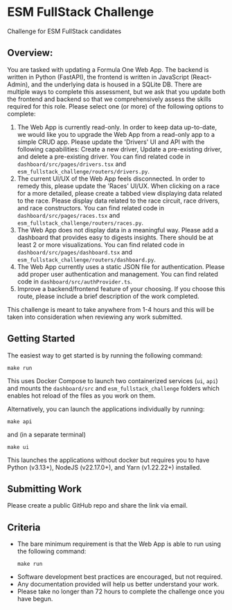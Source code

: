 # ESM FullStack Challenge
Challenge for ESM FullStack candidates

## Overview:
You are tasked with updating a Formula One Web App. The backend is written in Python (FastAPI), the frontend is written in JavaScript (React-Admin), and the underlying data is housed in a SQLite DB. There are multiple ways to complete this assessment, but we ask that you update both the frontend and backend so that we comprehensively assess the skills required for this role. Please select one (or more) of the following options to complete:
1. The Web App is currently read-only. In order to keep data up-to-date, we would like you to upgrade the Web App from a read-only app to a simple CRUD app. Please update the 'Drivers' UI and API with the following capabilities: Create a new driver, Update a pre-existing driver, and delete a pre-existing driver. You can find related code in `dashboard/src/pages/drivers.tsx` and `esm_fullstack_challenge/routers/drivers.py`.
2. The current UI/UX of the Web App feels disconnected. In order to remedy this, please update the 'Races' UI/UX. When clicking on a race for a more detailed, please create a tabbed view displaying data related to the race. Please display data related to the race circuit, race drivers, and race constructors. You can find related code in `dashboard/src/pages/races.tsx` and `esm_fullstack_challenge/routers/races.py`.
3. The Web App does not display data in a meaningful way. Please add a dashboard that provides easy to digests insights. There should be at least 2 or more visualizations. You can find related code in `dashboard/src/pages/dashboard.tsx` and `esm_fullstack_challenge/routers/dashboard.py`.
4. The Web App currently uses a static JSON file for authentication. Please add proper user authentication and management. You can find related code in `dashboard/src/authProvider.ts`.
5. Improve a backend/frontend feature of your choosing. If you choose this route, please include a brief description of the work completed.

This challenge is meant to take anywhere from 1-4 hours and this will be taken into consideration when reviewing any work submitted.

## Getting Started
The easiest way to get started is by running the following command:
```
make run
```
This uses Docker Compose to launch two containerized services (`ui`, `api`) and mounts the `dashboard/src` and `esm_fullstack_challenge` folders which enables hot reload of the files as you work on them.


Alternatively, you can launch the applications individually by running:
```
make api
```
and (in a separate terminal)
```
make ui
```
This launches the applications without docker but requires you to have Python (v3.13+), NodeJS (v22.17.0+), and Yarn (v1.22.22+) installed.

## Submitting Work
Please create a public GitHub repo and share the link via email.

## Criteria
* The bare minimum requirement is that the Web App is able to run using the following command:
    ```
    make run
    ```
* Software development best practices are encouraged, but not required.
* Any documentation provided will help us better understand your work.
* Please take no longer than 72 hours to complete the challenge once you have begun.
